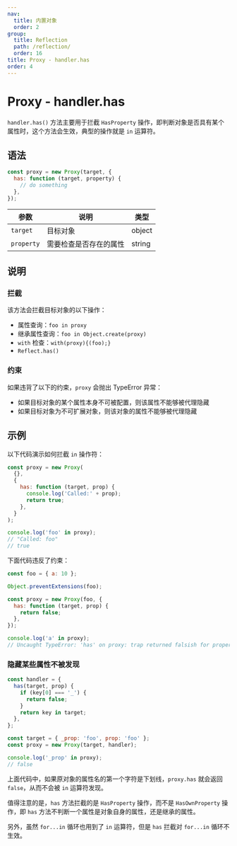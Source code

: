 ```yaml
---
nav:
  title: 内置对象
  order: 2
group:
  title: Reflection
  path: /reflection/
  order: 16
title: Proxy - handler.has
order: 4
---
```


# Proxy - handler.has

`handler.has()` 方法主要用于拦截 `HasProperty` 操作，即判断对象是否具有某个属性时，这个方法会生效，典型的操作就是 `in` 运算符。

## 语法

```js
const proxy = new Proxy(target, {
  has: function (target, property) {
    // do something
  },
});
```

| 参数       | 说明                   | 类型   |
| ---------- | ---------------------- | ------ |
| `target`   | 目标对象               | object |
| `property` | 需要检查是否存在的属性 | string |

## 说明

### 拦截

该方法会拦截目标对象的以下操作：

- 属性查询：`foo in proxy`
- 继承属性查询：`foo in Object.create(proxy)`
- `with` 检查：`with(proxy){(foo);}`
- `Reflect.has()`

### 约束

如果违背了以下的约束，`proxy` 会抛出 TypeError 异常：

- 如果目标对象的某个属性本身不可被配置，则该属性不能够被代理隐藏
- 如果目标对象为不可扩展对象，则该对象的属性不能够被代理隐藏

## 示例

以下代码演示如何拦截 `in` 操作符：

```js
const proxy = new Proxy(
  {},
  {
    has: function (target, prop) {
      console.log('Called:' + prop);
      return true;
    },
  }
);

console.log('foo' in proxy);
// "Called: foo"
// true
```

下面代码违反了约束：

```js
const foo = { a: 10 };

Object.preventExtensions(foo);

const proxy = new Proxy(foo, {
  has: function (target, prop) {
    return false;
  },
});

console.log('a' in proxy);
// Uncaught TypeError: 'has' on proxy: trap returned falsish for property 'a' but the proxy target is not extensible
```

### 隐藏某些属性不被发现

```js
const handler = {
  has(target, prop) {
    if (key[0] === '_') {
      return false;
    }
    return key in target;
  },
};

const target = { _prop: 'foo', prop: 'foo' };
const proxy = new Proxy(target, handler);

console.log('_prop' in proxy);
// false
```

上面代码中，如果原对象的属性名的第一个字符是下划线，`proxy.has` 就会返回 `false`，从而不会被 `in` 运算符发现。

值得注意的是，`has` 方法拦截的是 `HasProperty` 操作，而不是 `HasOwnProperty` 操作，即 `has` 方法不判断一个属性是对象自身的属性，还是继承的属性。

另外，虽然 `for...in` 循环也用到了 `in` 运算符，但是 `has` 拦截对 `for...in` 循环不生效。

